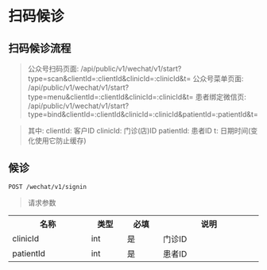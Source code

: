 # 扫码候诊

## 扫码候诊流程

>公众号扫码页面: /api/public/v1/wechat/v1/start?type=scan&clientId=:clientId&clinicId=:clinicId&t=
>公众号菜单页面: /api/public/v1/wechat/v1/start?type=menu&clientId=:clientId&clinicId=:clinicId&t=
>患者绑定微信页: /api/public/v1/wechat/v1/start?type=bind&clientId=:clientId&clinicId=:clinicId&patientId=:patientId&t=

>其中: clientId: 客户ID clinicId: 门诊(店)ID patientId: 患者ID t: 日期时间(变化使用它防止缓存)

## 候诊

```
POST /wechat/v1/signin
```

>请求参数
<table>
    <tr>
        <th style="width:150px;">名称</th>
        <th style="width:60px;">类型</th>
        <th style="width:60px;">必填</th>
        <th style="width:200px;">说明</th>
    </tr>
    <tr>
        <td>clinicId</td>
        <td>int</td>
        <td>是</td>
        <td>门诊ID</td>
    </tr>
    <tr>
        <td>patientId</td>
        <td>int</td>
        <td>是</td>
        <td>患者ID</td>
    </tr>
</table>
